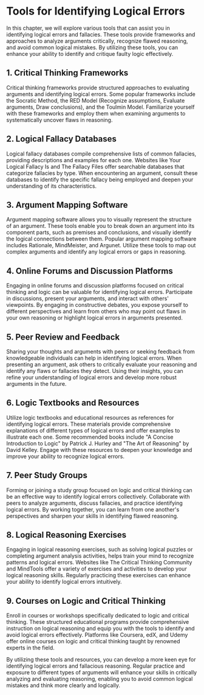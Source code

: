 Tools for Identifying Logical Errors
================================================

In this chapter, we will explore various tools that can assist you in identifying logical errors and fallacies. These tools provide frameworks and approaches to analyze arguments critically, recognize flawed reasoning, and avoid common logical mistakes. By utilizing these tools, you can enhance your ability to identify and critique faulty logic effectively.

**1. Critical Thinking Frameworks**
-----------------------------------

Critical thinking frameworks provide structured approaches to evaluating arguments and identifying logical errors. Some popular frameworks include the Socratic Method, the RED Model (Recognize assumptions, Evaluate arguments, Draw conclusions), and the Toulmin Model. Familiarize yourself with these frameworks and employ them when examining arguments to systematically uncover flaws in reasoning.

**2. Logical Fallacy Databases**
--------------------------------

Logical fallacy databases compile comprehensive lists of common fallacies, providing descriptions and examples for each one. Websites like Your Logical Fallacy Is and The Fallacy Files offer searchable databases that categorize fallacies by type. When encountering an argument, consult these databases to identify the specific fallacy being employed and deepen your understanding of its characteristics.

**3. Argument Mapping Software**
--------------------------------

Argument mapping software allows you to visually represent the structure of an argument. These tools enable you to break down an argument into its component parts, such as premises and conclusions, and visually identify the logical connections between them. Popular argument mapping software includes Rationale, MindMeister, and Argunet. Utilize these tools to map out complex arguments and identify any logical errors or gaps in reasoning.

**4. Online Forums and Discussion Platforms**
---------------------------------------------

Engaging in online forums and discussion platforms focused on critical thinking and logic can be valuable for identifying logical errors. Participate in discussions, present your arguments, and interact with others' viewpoints. By engaging in constructive debates, you expose yourself to different perspectives and learn from others who may point out flaws in your own reasoning or highlight logical errors in arguments presented.

**5. Peer Review and Feedback**
-------------------------------

Sharing your thoughts and arguments with peers or seeking feedback from knowledgeable individuals can help in identifying logical errors. When presenting an argument, ask others to critically evaluate your reasoning and identify any flaws or fallacies they detect. Using their insights, you can refine your understanding of logical errors and develop more robust arguments in the future.

**6. Logic Textbooks and Resources**
------------------------------------

Utilize logic textbooks and educational resources as references for identifying logical errors. These materials provide comprehensive explanations of different types of logical errors and offer examples to illustrate each one. Some recommended books include "A Concise Introduction to Logic" by Patrick J. Hurley and "The Art of Reasoning" by David Kelley. Engage with these resources to deepen your knowledge and improve your ability to recognize logical errors.

**7. Peer Study Groups**
------------------------

Forming or joining a study group focused on logic and critical thinking can be an effective way to identify logical errors collectively. Collaborate with peers to analyze arguments, discuss fallacies, and practice identifying logical errors. By working together, you can learn from one another's perspectives and sharpen your skills in identifying flawed reasoning.

**8. Logical Reasoning Exercises**
----------------------------------

Engaging in logical reasoning exercises, such as solving logical puzzles or completing argument analysis activities, helps train your mind to recognize patterns and logical errors. Websites like The Critical Thinking Community and MindTools offer a variety of exercises and activities to develop your logical reasoning skills. Regularly practicing these exercises can enhance your ability to identify logical errors intuitively.

**9. Courses on Logic and Critical Thinking**
---------------------------------------------

Enroll in courses or workshops specifically dedicated to logic and critical thinking. These structured educational programs provide comprehensive instruction on logical reasoning and equip you with the tools to identify and avoid logical errors effectively. Platforms like Coursera, edX, and Udemy offer online courses on logic and critical thinking taught by renowned experts in the field.

By utilizing these tools and resources, you can develop a more keen eye for identifying logical errors and fallacious reasoning. Regular practice and exposure to different types of arguments will enhance your skills in critically analyzing and evaluating reasoning, enabling you to avoid common logical mistakes and think more clearly and logically.
